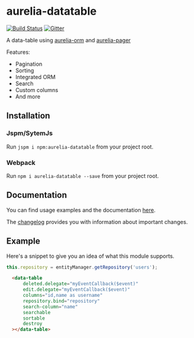 # aurelia-datatable

[![Build Status](https://travis-ci.org/SpoonX/aurelia-datatable.svg)](https://travis-ci.org/SpoonX/aurelia-datatable)
[![Gitter](https://img.shields.io/gitter/room/nwjs/nw.js.svg?maxAge=2592000?style=plastic)](https://gitter.im/SpoonX/Dev)

A data-table using [aurelia-orm](https://github.com/SpoonX/aurelia-orm) and [aurelia-pager](https://github.com/SpoonX/aurelia-pager)

Features:

* Pagination
* Sorting
* Integrated ORM
* Search
* Custom columns
* And more

## Installation

### Jspm/SytemJs

Run `jspm i npm:aurelia-datatable` from your project root.

### Webpack

Run `npm i aurelia-datatable --save` from your project root.

## Documentation

You can find usage examples and the documentation [here](http://aurelia-datatable.spoonx.org/).

The [changelog](doc/changelog.md) provides you with information about important changes.

## Example

Here's a snippet to give you an idea of what this module supports.

```js
this.repository = entityManager.getRepository('users');
```

```html
  <data-table 
      deleted.delegate="myEventCallback($event)" 
      edit.delegate="myEventCallback($event)" 
      columns="id,name as username" 
      repository.bind="repository" 
      search-column="name" 
      searchable 
      sortable 
      destroy
  ></data-table>
```
